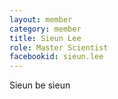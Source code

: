 ```yaml
---
layout: member
category: member
title: Sieun Lee
role: Master Scientist
facebookid: sieun.lee
---
```


Sieun be sieun